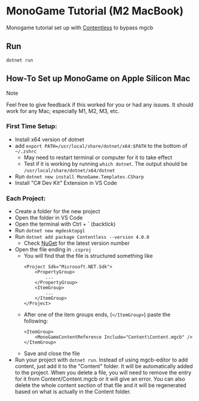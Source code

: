 # MonoGame Tutorial (M2 MacBook)
Monogame tutorial set up with [Contentless](https://github.com/Ellpeck/Contentless) to bypass mgcb
## Run
`dotnet run`
## How-To Set up MonoGame on Apple Silicon Mac
> [!NOTE]
> Feel free to give feedback if this worked for you or had any issues. It should work for any Mac; especially M1, M2, M3, etc.
### First Time Setup:
- Install x64 version of dotnet
- add `export PATH=/usr/local/share/dotnet/x64:$PATH` to the bottom of `~/.zshrc` 
	- May need to restart terminal or computer for it to take effect
	- Test if it is working by running `which dotnet`. The output should be `/usr/local/share/dotnet/x64/dotnet`
- Run `dotnet new install MonoGame.Templates.CSharp`
- Install "C# Dev Kit" Extension in VS Code 
### Each Project:
- Create a folder for the new project
- Open the folder in VS Code
- Open the terminal with Ctrl + \` (backtick)
- Run `dotnet new mgdesktopgl`
- Run `dotnet add package Contentless --version 4.0.0` 
	- Check [NuGet](https://www.nuget.org/packages/Contentless/) for the latest version number
- Open the file ending in `.csproj` 
	- You will find that the file is structured something like
		```
		<Project Sdk="Microsoft.NET.Sdk">
			<PropertyGroup>
				...
			</PropertyGroup>
			<ItemGroup>
				...
			</ItemGroup>
		</Project>
		```
	- After one of the item groups ends, (`</ItemGroup>`) paste the following:
		```
		<ItemGroup>
		    <MonoGameContentReference Include="Content\Content.mgcb" />
		</ItemGroup>
		```
	- Save and close the file
- Run your project with `dotnet run`.  Instead of using mgcb-editor to add content, just add it to the "Content" folder. It will be automatically added to the project. When you delete a file, you will need to remove the entry for it from Content/Content.mgcb or it will give an error. You can also delete the whole content section of that file and it will be regenerated based on what is actually in the Content folder.
